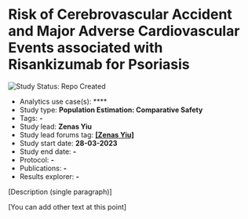 Risk of Cerebrovascular Accident and Major Adverse Cardiovascular Events associated with Risankizumab for Psoriasis
=============

<img src="https://img.shields.io/badge/Study%20Status-Repo%20Created-lightgray.svg" alt="Study Status: Repo Created">

- Analytics use case(s): ****
- Study type: **Population Estimation: Comparative Safety**
- Tags: **-**
- Study lead: **Zenas Yiu**
- Study lead forums tag: **[[Zenas Yiu]](https://forums.ohdsi.org/u/zenasyiu)**
- Study start date: **28-03-2023**
- Study end date: **-**
- Protocol: **-**
- Publications: **-**
- Results explorer: **-**

[Description (single paragraph)]

[You can add other text at this point]
